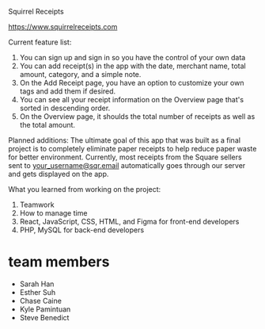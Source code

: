 Squirrel Receipts

https://www.squirrelreceipts.com

Current feature list:
1. You can sign up and sign in so you have the control of your own data
2. You can add receipt(s) in the app with the date, merchant name, total amount, category, and a simple note. 
3. On the Add Receipt page, you have an option to customize your own tags and add them if desired.
4. You can see all your receipt information on the Overview page that's sorted in descending order.
5. On the Overview page, it shoulds the total number of receipts as well as the total amount.


Planned additions:
The ultimate goal of this app that was built as a final project is to completely eliminate paper receipts to help reduce paper waste for better environment. 
Currently, most receipts from the Square sellers sent to your_username@sqr.email automatically goes through our server and gets displayed on the app. 


What you learned from working on the project:
1. Teamwork
2. How to manage time
3. React, JavaScript, CSS, HTML, and Figma for front-end developers
4. PHP, MySQL for back-end developers



# team members
- Sarah Han
- Esther Suh
- Chase Caine
- Kyle Pamintuan
- Steve Benedict

